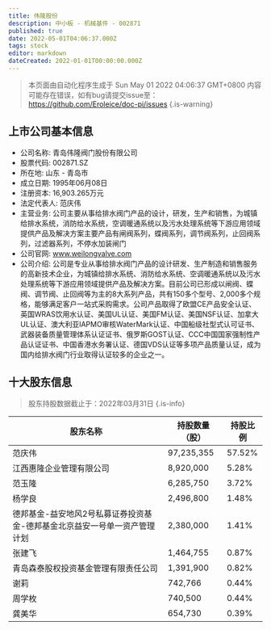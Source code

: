 ```yaml
---
title: 伟隆股份
description: 中小板 - 机械基件 - 002871
published: true
date: 2022-05-01T04:06:37.000Z
tags: stock
editor: markdown
dateCreated: 2022-01-01T00:00:00.000Z
---
```


> 本页面由自动化程序生成于 Sun May 01 2022 04:06:37 GMT+0800
> 内容可能存在错误，如有bug请提交issue至：https://github.com/Eroleice/doc-pi/issues
{.is-warning}

## 上市公司基本信息
- 公司名称: 青岛伟隆阀门股份有限公司
- 股票代码: 002871.SZ
- 所在地: 山东 - 青岛市
- 成立日期: 1995年06月08日
- 注册资本: 16,903.265万元
- 法定代表人: 范庆伟
- 主营业务: 公司主要从事给排水阀门产品的设计，研发，生产和销售，为城镇给排水系统，消防给水系统，空调暖通系统以及污水处理系统等下游应用领域提供产品及解决方案主要产品有闸阀系列，蝶阀系列，调节阀系列，止回阀系列，过滤器系列，不停水加装闸门
- 公司官网: www.weilongvalve.com
- 公司介绍: 公司是专业从事给排水阀门产品的设计研发、生产制造和销售服务的高新技术企业，为城镇给排水系统、消防给水系统、空调暖通系统以及污水处理系统等下游应用领域提供产品及解决方案。目前公司已形成以闸阀、蝶阀、调节阀、止回阀等为主的8大系列产品，共有150多个型号、2,000多个规格，能够满足客户一站式采购需求。公司产品取得了欧盟CE产品安全认证、英国WRAS饮用水认证、美国UL认证、美国FM认证、美国NSF认证、加拿大UL认证、澳大利亚IAPMO审核WaterMark认证、中国船级社型式认可证书、武器装备质量管理体系认证证书、俄罗斯GOST认证、CCC中国国家强制性产品认证证书、中国香港水务署认证、德国VDS认证等多项产品质量认证，成为国内给排水阀门行业取得认证较多的企业之一。


## 十大股东信息
> 股东持股数据截止于：2022年03月31日
{.is-info}

| 股东名称 | 持股数量（股） | 持股比例 |
| --- | --- | --- |
| 范庆伟 | 97,235,355 | 57.52% |
| 江西惠隆企业管理有限公司 | 8,920,000 | 5.28% |
| 范玉隆 | 6,285,750 | 3.72% |
| 杨学良 | 2,496,800 | 1.48% |
| 德邦基金-益安地风2号私募证券投资基金-德邦基金北京益安一号单一资产管理计划 | 2,380,000 | 1.41% |
| 张建飞 | 1,464,755 | 0.87% |
| 青岛森泰股权投资基金管理有限责任公司 | 1,391,900 | 0.82% |
| 谢莉 | 742,766 | 0.44% |
| 周学枚 | 740,500 | 0.44% |
| 龚美华 | 654,730 | 0.39% |




